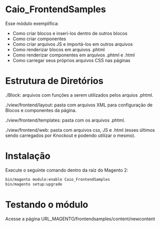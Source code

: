 # Caio_FrontendSamples
Esse módulo exemplifica:
- Como criar blocos e inserí-los dentro de outros blocos
- Como criar componentes
- Como criar arquivos JS e importá-los em outros arquivos
- Como renderizar blocos em arquivos .phtml
- Como renderizar componentes em arquivos .phtml e .html
- Como carregar seus próprios arquivos CSS nas páginas

# Estrutura de Diretórios
./Block: arquivos com funções a serem utilizados pelos arquios .phtml.

./view/frontend/layout: pasta com arquivos XML para configuração de Blocos e componentes da página.

./view/frontend/templates: pasta com os arquivos .phtml.

./view/frontend/web: pasta com arquivos css, JS e .html (esses últimos sendo carregados por Knockout e podendo utilizar o mesmo).

# Instalação
Execute o seguinte comando dentro da raíz do Magento 2:
```bash
bin/magento module:enable Caio_FrontendSamples
bin/magento setup:upgrade
```

# Testando o módulo
Acesse a página URL_MAGENTO/frontendsamples/content/newcontent